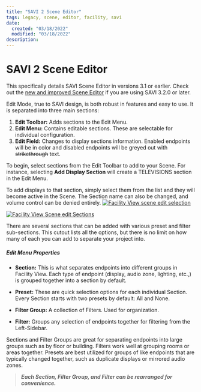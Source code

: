 ```yaml
---
title: "SAVI 2 Scene Editor"
tags: legacy, scene, editor, facility, savi
date:
  created: "03/18/2022"
  modified: "03/18/2022"
description:
---
```


# SAVI 2 Scene Editor

This specifically details SAVI Scene Editor in versions 3.1 or earlier. Check out the [new and improved Scene Editor](https://kb.savicontrols.com/article/scenes/ "new and improved Scene Editor") if you are using SAVI 3.2.0  or later.

Edit Mode, true to SAVI design, is both robust in features and easy to use. It is separated into three main sections:

1. **Edit Toolbar:** Adds sections to the Edit Menu.
2. **Edit Menu:** Contains editable sections. These are selectable for individual configuration.
3. **Edit Field:** Changes to display sections information. Enabled endpoints will be in color and disabled endpoints will be greyed out with ~~strikethrough~~ text.

To begin, select sections from the Edit Toolbar to add to your Scene. For instance, selecting **Add Display Section** will create a TELEVISIONS section in the Edit Menu.

To add displays to that section, simply select them from the list and they will become active in the Scene. The Section name can also be changed, and volume control can be denied entirely.
[![Facility View scene edit selection](http://kb.savicontrols.com/wp-content/uploads/2021/11/scene-edit-selection-300x159.png)](http://kb.savicontrols.com/wp-content/uploads/2021/11/scene-edit-selection.png)

[![Facility View Scene edit Sections](http://kb.savicontrols.com/wp-content/uploads/2021/11/Scene-edit-Sections-75x300.png)](http://kb.savicontrols.com/wp-content/uploads/2021/11/Scene-edit-Sections-75x300.png)

There are several sections that can be added with various preset and filter sub-sections. This cutout lists all the options, but there is no limit on how many of each you can add to separate your project into.

##### Edit Menu Properties

* **Section:** This is what separates endpoints into different groups in Facility View. Each type of endpoint (display, audio zone, lighting, etc.,) is grouped together into a section by default.

* **Preset:** These are quick selection options for each individual Section. Every Section starts with two presets by default: All and None.

* **Filter Group:** A collection of Filters. Used for organization.

* **Filter:** Groups any selection of endpoints together for filtering from the Left-Sidebar.

Sections and Filter Groups are great for separating endpoints into large groups such as by floor or building. Filters work well at grouping rooms or areas together. Presets are best utilized for groups of like endpoints that are typically changed together, such as duplicate displays or mirrored audio zones.

>***Each Section, Filter Group, and Filter can be rearranged for convenience.***
